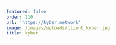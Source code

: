 ```yaml
---
featured: false
order: 210
url: 'https://kyber.network'
image: /images/uploads/client_kyber.jpg
title: kyber
---
```

